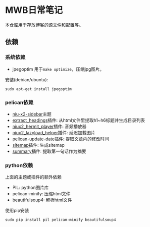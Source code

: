 [0]: http://blog.atime.me
[1]: https://github.com/mawenbao/niu-x2-sidebar
[2]: https://github.com/mawenbao/extract_headings
[3]: https://github.com/mawenbao/niux2_hermit_player
[4]: https://github.com/mawenbao/niux2_lazyload_helper
[5]: https://github.com/mawenbao/pelican-update-date
[6]: https://github.com/mawenbao/pelican-blog-content/tree/master/plugins/summary
[7]: https://github.com/mawenbao/pelican-blog-content/tree/master/plugins/sitemap

# MWB日常笔记
本仓库用于存放[博客][0]的源文件和配置等。

## 依赖
### 系统依赖
* jpegoptim 用于`make optimize`，压缩jpg图片。

安装(debian/ubuntu):

    sudo apt-get install jpegoptim

### pelican依赖
* [niu-x2-sidebar][1]主题
* [extract_headings][2]插件: 从html文件里提取h1~h6标题并生成目录列表
* [niux2_hermit_player][3]插件: 音频播放器
* [niux2_lazyload_helper][4]插件: 延迟加载图片
* [pelican-update-date][5]插件: 提取文章内的修改时间
* [sitemap][6]插件: 生成sitemap
* [summary][7]插件: 提取第一句话作为摘要

### python依赖
上面的主题或插件的额外依赖

* PIL: python图片库
* pelican-minify: 压缩html文件
* beautifulsoup4: 解析html文件

使用pip安装

    sudo pip install pil pelican-minify beautifulsoup4

